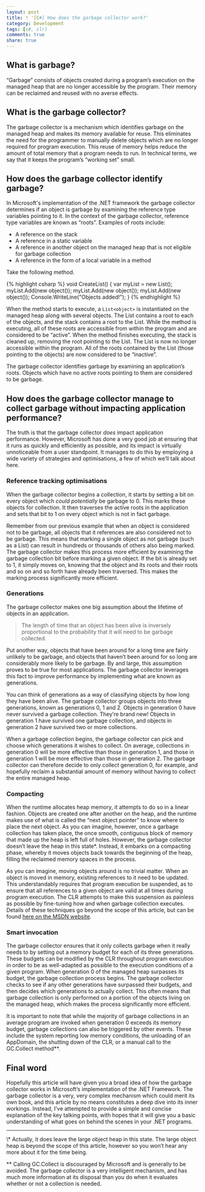 ```yaml
---
layout: post
title: ! '[C#] How does the garbage collector work?'
category: Development
tags: [c#, clr]
comments: true
share: true
---
```

## What is garbage?

“Garbage” consists of objects created during a program’s execution on the managed heap that are no longer accessible by the program. Their memory can be reclaimed and reused with no averse effects.

## What is the garbage collector?

The garbage collector is a mechanism which identifies garbage on the managed heap and makes its memory available for reuse. This eliminates the need for the programmer to manually delete objects which are no longer required for program execution. This reuse of memory helps reduce the amount of total memory that a program needs to run. In technical terms, we say that it keeps the program’s “working set” small.

## How does the garbage collector identify garbage?

In Microsoft's implementation of the .NET framework the garbage collector determines if an object is garbage by examining the reference type variables pointing to it. In the context of the garbage collector, reference type variables are known as “roots”. Examples of roots include:

<ul>
<li>A reference on the stack</li>
<li>A reference in a static variable</li>
<li>A reference in another object on the managed heap that is not eligible for garbage collection</li>
<li>A reference in the form of a local variable in a method</li>
</ul>

Take the following method.

{% highlight csharp %}
void CreateList()
{
	var myList = new List<object>();
	myList.Add(new object());
	myList.Add(new object());
	myList.Add(new object());
	Console.WriteLine("Objects added!");
}
{% endhighlight %}

When the method starts to execute, a  `List<object>` is instantiated on the managed heap along with several objects. The List contains a root to each of the objects, and the stack contains a root to the List. While the method is executing, all of these roots are accessible from within the program and are considered to be “active”. When the method finishes executing, the stack is cleaned up, removing the root pointing to the List. The List is now no longer accessible within the program. All of the roots contained by the List (those pointing to the objects) are now considered to be “inactive”.

The garbage collector identifies garbage by examining an application’s roots. Objects which have no active roots pointing to them are considered to be garbage.
<a id="more"></a><a id="more-3232"></a>

## How does the garbage collector manage to collect garbage without impacting application performance?

The truth is that the garbage collector *does* impact application performance. However, Microsoft has done a very good job at ensuring that it runs as quickly and efficiently as possible, and its impact is virtually unnoticeable from a user standpoint. It manages to do this by employing a wide variety of strategies and optimisations, a few of which we’ll talk about here.

### Reference tracking optimisations

When the garbage collector begins a collection, it starts by setting a bit on every object which *could potentially* be garbage to 0. This marks these objects for collection. It then traverses the active roots in the application and sets that bit to 1 on every object which is not in fact garbage.

Remember from our previous example that when an object is considered not to be garbage, all objects that it references are also considered not to be garbage. This means that marking a single object as not garbage (such as a List) can result in hundreds or thousands of others also being marked. The garbage collector makes this process more efficient by examining the garbage collection bit before marking a given object. If the bit is already set to 1, it simply moves on, knowing that the object and its roots and their roots and so on and so forth have already been traversed. This makes the marking process significantly more efficient.

### Generations

The garbage collector makes one big assumption about the lifetime of objects in an application.

> The length of time that an object has been alive is inversely proportional to the probability that it will need to be garbage collected.

Put another way, objects that have been around for a long time are fairly unlikely to be garbage, and objects that haven’t been around for so long are considerably more likely to be garbage. By and large, this assumption proves to be true for most applications. The garbage collector leverages this fact to improve performance by implementing what are known as generations.

You can think of generations as a way of classifying objects by how long they have been alive. The garbage collector groups objects into three generations, known as generations 0, 1 and 2. Objects in generation 0 have never survived a garbage collection. They’re brand new! Objects in generation 1 have survived one garbage collection, and objects in generation 2 have survived two or more collections.

When a garbage collection begins, the garbage collector can pick and choose which generations it wishes to collect. On average, collections in generation 0 will be more effective than those in generation 1, and those in generation 1 will be more effective than those in generation 2. The garbage collector can therefore decide to only collect generation 0, for example, and hopefully reclaim a substantial amount of memory without having to collect the entire managed heap.

### Compacting

When the runtime allocates heap memory, it attempts to do so in a linear fashion. Objects are created one after another on the heap, and the runtime makes use of what is called the “next object pointer” to know where to place the next object. As you can imagine, however, once a garbage collection has taken place, the once smooth, contiguous block of memory that made up the heap is left full of holes. However, the garbage collector doesn’t leave the heap in this state\*. Instead, it embarks on a compacting phase, whereby it moves objects back towards the beginning of the heap, filling the reclaimed memory spaces in the process.

As you can imagine, moving objects around is no trivial matter. When an object is moved in memory, existing references to it need to be updated. This understandably requires that program execution be suspended, as to ensure that all references to a given object are valid at all times during program execution. The CLR attempts to make this suspension as painless as possible by fine-tuning how and when garbage collection executes. Details of these techniques go beyond the scope of this article, but can be found [here on the MSDN website](http://msdn.microsoft.com/en-us/library/ee851764(v=vs.110).aspx).

### Smart invocation

The garbage collector ensures that it only collects garbage when it really needs to by setting out a memory budget for each of its three generations. These budgets can be modified by the CLR throughout program execution in order to be as well-adapted as possible to the execution conditions of a given program. When generation 0 of the managed heap surpasses its budget, the garbage collection process begins. The garbage collector checks to see if any other generations have surpassed their budgets, and then decides which generations to actually collect. This often means that garbage collection is only performed on a portion of the objects living on the managed heap, which makes the process significantly more efficient.

It is important to note that while the majority of garbage collections in an average program are invoked when generation 0 exceeds its memory budget, garbage collections can also be triggered by other events. These include the system reporting low memory conditions, the unloading of an AppDomain, the shutting down of the CLR, or a manual call to the GC.Collect method\*\*.

## Final word

Hopefully this article will have given you a broad idea of how the garbage collector works in Microsoft’s implementation of the .NET Framework. The garbage collector is a very, very complex mechanism which could merit its own book, and this article by no means constitutes a deep dive into its inner workings. Instead, I’ve attempted to provide a simple and concise explanation of the key talking points, with hopes that it will give you a basic understanding of what goes on behind the scenes in your .NET programs.

<hr />
\* Actually, it does leave the large object heap in this state. The large object heap is beyond the scope of this article, however so you won’t hear any more about it for the time being.

\*\* Calling GC.Collect is discouraged by Microsoft and is generally to be avoided. The garbage collector is a very intelligent mechanism, and has much more information at its disposal than you do when it evaluates whether or not a collection is needed.
